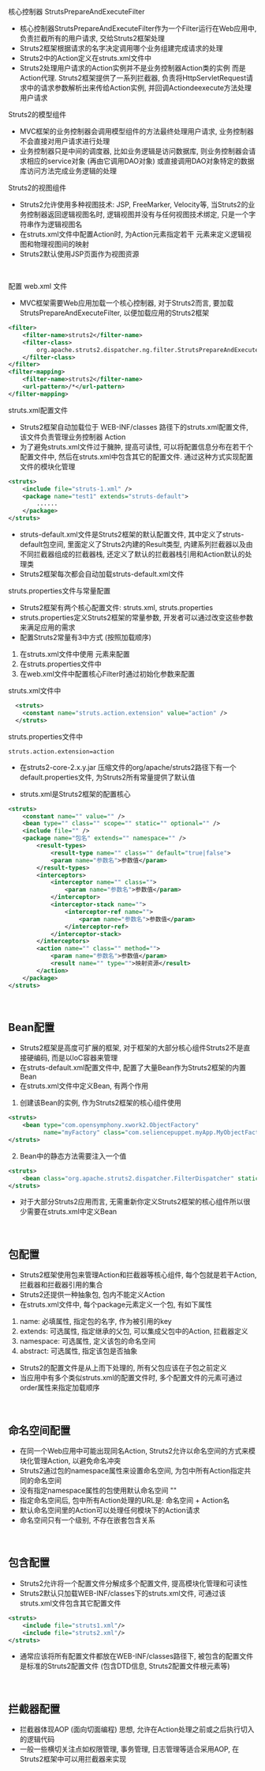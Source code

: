 核心控制器 StrutsPrepareAndExecuteFilter

* 核心控制器StrutsPrepareAndExecuteFilter作为一个Filter运行在Web应用中, 负责拦截所有的用户请求, 交给Struts2框架处理 
* Struts2框架根据请求的名字决定调用哪个业务组建完成请求的处理
* Struts2中的Action定义在struts.xml文件中
* Struts2处理用户请求的Action实例并不是业务控制器Action类的实例 而是Action代理. Struts2框架提供了一系列拦截器, 负责将HttpServletRequest请求中的请求参数解析出来传给Action实例, 并回调Actiondeexecute方法处理用户请求


Struts2的模型组件

* MVC框架的业务控制器会调用模型组件的方法最终处理用户请求, 业务控制器不会直接对用户请求进行处理
* 业务控制器只是中间的调度器, 比如业务逻辑是访问数据库, 则业务控制器会请求相应的service对象 (再由它调用DAO对象) 或直接调用DAO对象特定的数据库访问方法完成业务逻辑的处理

Struts2的视图组件

* Struts2允许使用多种视图技术: JSP, FreeMarker, Velocity等, 当Struts2的业务控制器返回逻辑视图名时, 逻辑视图并没有与任何视图技术绑定, 只是一个字符串作为逻辑视图名
* 在struts.xml文件中配置Action时, 为Action元素指定若干 <result> 元素来定义逻辑视图和物理视图间的映射
* Struts2默认使用JSP页面作为视图资源 
  
<br>

配置 web.xml 文件
* MVC框架需要Web应用加载一个核心控制器, 对于Struts2而言, 要加载StrutsPrepareAndExecuteFilter, 以便加载应用的Struts2框架
```xml
<filter>
    <filter-name>struts2</filter-name>
    <filter-class>
        org.apache.struts2.dispatcher.ng.filter.StrutsPrepareAndExecuteFilter
    </filter-class>
</filter>
<filter-mapping>
    <filter-name>struts2</filter-name>
    <url-pattern>/*</url-pattern>
</filter-mapping>
```

struts.xml配置文件
* Struts2框架自动加载位于 WEB-INF/classes 路径下的struts.xml配置文件, 该文件负责管理业务控制器 Action
* 为了避免struts.xml文件过于臃肿, 提高可读性, 可以将配置信息分布在若干个配置文件中, 然后在struts.xml中包含其它的配置文件. 通过这种方式实现配置文件的模块化管理
```xml
<struts>
    <include file="struts-1.xml" />
    <package name="test1" extends="struts-default">
        ......
    </package>
</struts>
```
* struts-default.xml文件是Struts2框架的默认配置文件, 其中定义了struts-default包空间, 里面定义了Struts2内建的Result类型, 内建系列拦截器以及由不同拦截器组成的拦截器栈, 还定义了默认的拦截器栈引用和Action默认的处理类
* Struts2框架每次都会自动加载struts-default.xml文件 


struts.properties文件与常量配置
* Struts2框架有两个核心配置文件: struts.xml, struts.properties
* struts.properties定义Struts2框架的常量参数, 开发者可以通过改变这些参数来满足应用的需求
* 配置Struts2常量有3中方式 (按照加载顺序)
1) 在struts.xml文件中使用 <constant> 元素来配置
2) 在struts.properties文件中
3) 在web.xml文件中配置核心Filter时通过初始化参数来配置

struts.xml文件中
```xml
  <struts>
    <constant name="struts.action.extension" value="action" />
  </struts>
```

struts.properties文件中
```properties
struts.action.extension=action
```

* 在struts2-core-2.x.y.jar 压缩文件的org/apache/struts2路径下有一个default.properties文件, 为Struts2所有常量提供了默认值

* struts.xml是Struts2框架的配置核心

```xml
<struts>
    <constant name="" value="" />
    <bean type="" class="" scope="" static="" optional="" />
    <include file="" />
    <package name="包名" extends="" namespace="" />
        <result-types>
            <result-type name="" class="" default="true|false">
            <param name="参数名">参数值</param>
        </result-types>
        <interceptors>
            <interceptor name="" class="">
                <param name="参数名">参数值</param>
            </interceptor>
            <interceptor-stack name="">
                <interceptor-ref name="">
                    <param name="参数名">参数值</param>
                </interceptor-ref>
            </interceptor-stack>
        </interceptors>
        <action name="" class="" method="">
            <param name="参数名">参数值</param>
            <result name="" type="">映射资源</result>
        </action>
    </package>
</struts>
```

<br>

## Bean配置

* Struts2框架是高度可扩展的框架, 对于框架的大部分核心组件Struts2不是直接硬编码, 而是以loC容器来管理 
* 在struts-default.xml配置文件中, 配置了大量Bean作为Struts2框架的内置Bean
* 在struts.xml文件中定义Bean, 有两个作用
1) 创建该Bean的实例, 作为Struts2框架的核心组件使用
```xml
<struts>
    <bean type="com.opensymphony.xwork2.ObjectFactory"
          name="myFactory" class="com.seliencepuppet.myApp.MyObjectFactory" />
</struts>
```
2) Bean中的静态方法需要注入一个值
```xml
<struts>
    <bean class="org.apache.struts2.dispatcher.FilterDispatcher" static="true" />
</struts>
```

* 对于大部分Struts2应用而言, 无需重新你定义Struts2框架的核心组件所以很少需要在struts.xml中定义Bean

<br>

## 包配置

* Struts2框架使用包来管理Action和拦截器等核心组件, 每个包就是若干Action, 拦截器和拦截器引用的集合
* Struts2还提供一种抽象包, 包内不能定义Action
* 在struts.xml文件中, 每个package元素定义一个包, 有如下属性
1) name: 必填属性, 指定包的名字, 作为被引用的key
2) extends: 可选属性, 指定继承的父包, 可以集成父包中的Action, 拦截器定义
3) namespace: 可选属性, 定义该包的命名空间
4) abstract: 可选属性, 指定该包是否抽象

* Struts2的配置文件是从上而下处理的, 所有父包应该在子包之前定义
* 当应用中有多个类似struts.xml的配置文件时, 多个配置文件的<struts>元素可通过order属性来指定加载顺序

<br>

## 命名空间配置

* 在同一个Web应用中可能出现同名Action, Struts2允许以命名空间的方式来模块化管理Action, 以避免命名冲突
* Struts2通过包的namespace属性来设置命名空间, 为包中所有Action指定共同的命名空间
* 没有指定namespace属性的包使用默认命名空间 ""
* 指定命名空间后, 包中所有Action处理的URL是: 命名空间 + Action名
* 默认命名空间里的Action可以处理任何模块下的Action请求
* 命名空间只有一个级别, 不存在嵌套包含关系

<br>

## 包含配置

* Struts2允许将一个配置文件分解成多个配置文件, 提高模块化管理和可读性
* Struts2默认只加载WEB-INF/classes下的struts.xml文件, 可通过该struts.xml文件包含其它配置文件
```xml
<struts>
    <include file="struts1.xml"/>
    <include file="struts2.xml"/>
</struts>
```

* 通常应该将所有配置文件都放在WEB-INF/classes路径下, 被包含的配置文件是标准的Struts2配置文件 (包含DTD信息, Struts2配置文件根元素等)

<br>

## 拦截器配置

* 拦截器体现AOP (面向切面编程) 思想, 允许在Action处理之前或之后执行切入的逻辑代码
* 一般一些横切关注点如权限管理, 事务管理, 日志管理等适合采用AOP, 在Struts2框架中可以用拦截器来实现


